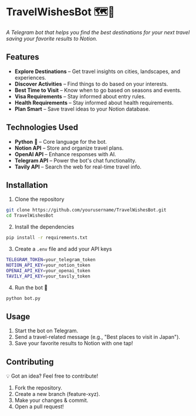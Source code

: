 # TravelWishesBot 🗺️🧭

_A Telegram bot that helps you find the best destinations for your next travel saving your favorite results to Notion._

## Features

- **Explore Destinations** – Get travel insights on cities, landscapes, and experiences.
- **Discover Activities** – Find things to do based on your interests.
- **Best Time to Visit** – Know when to go based on seasons and events.
- **Visa Requirements** – Stay informed about entry rules.
- **Health Requirements** – Stay informed about health requirements.
- **Plan Smart** – Save travel ideas to your Notion database.

## Technologies Used

- **Python** 🐍 – Core language for the bot.
- **Notion API** – Store and organize travel plans.
- **OpenAI API** – Enhance responses with AI.
- **Telegram API** – Power the bot's chat functionality.
- **Tavily API** – Search the web for real-time travel info.

## Installation

1. Clone the repository

```bash
git clone https://github.com/yourusername/TravelWishesBot.git
cd TravelWishesBot
```

2. Install the dependencies

```bash
pip install -r requirements.txt
```

3. Create a `.env` file and add your API keys

```bash
TELEGRAM_TOKEN=your_telegram_token
NOTION_API_KEY=your_notion_token
OPENAI_API_KEY=your_openai_token
TAVILY_API_KEY=your_tavily_token
```

4. Run the bot 🚀

```bash
python bot.py
```

## Usage

1. Start the bot on Telegram.
2. Send a travel-related message (e.g., "Best places to visit in Japan").
3. Save your favorite results to Notion with one tap!

## Contributing

💡 Got an idea? Feel free to contribute!

1. Fork the repository.
2. Create a new branch (feature-xyz).
3. Make your changes & commit.
4. Open a pull request!
